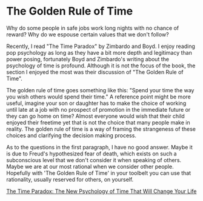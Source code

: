 # The Golden Rule of Time

Why do some people in safe jobs work long nights with no chance of reward? Why do we espouse certain values that we don't follow?

Recently, I read "The Time Paradox" by Zimbardo and Boyd. I enjoy reading pop psychology as long as they have a bit more depth and legitimacy than power posing, fortunately Boyd and Zimbardo's writing about the psychology of time is profound. Although it is not the focus of the book, the section I enjoyed the most was their discussion of "The Golden Rule of Time".

The golden rule of time goes something like this: "Spend your time the way you wish others would spend their time." A reference point might be more useful, imagine your son or daughter has to make the choice of working until late  at a job with no prospect of promotion in the immediate future or they can go home on time? Almost everyone would wish that their child enjoyed their freetime yet that is not the choice that many people make in reality. The golden rule of time is a way of framing the strangeness of these choices and clarifying the decision making process.

As to the questions in the first paragraph, I have no good answer. Maybe it is due to Freud's hypothesized fear of death, which exists on such a subconscious level that we don't consider it when speaking of others. Maybe we are at our most rational when we consider other people. Hopefully with 'The Golden Rule of Time' in your toolbelt you can use that rationality, usually reserved for others, on yourself.

[The Time Paradox: The New Psychology of Time That Will Change Your Life](https://www.amazon.com/Time-Paradox-Psychology-That-Change/dp/1416541993)
